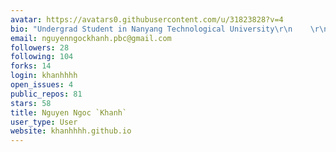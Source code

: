 ```yaml
---
avatar: https://avatars0.githubusercontent.com/u/31823828?v=4
bio: "Undergrad Student in Nanyang Technological University\r\n    \r\n"
email: nguyenngockhanh.pbc@gmail.com
followers: 28
following: 104
forks: 14
login: khanhhhh
open_issues: 4
public_repos: 81
stars: 58
title: Nguyen Ngoc `Khanh`
user_type: User
website: khanhhhh.github.io
---
```

